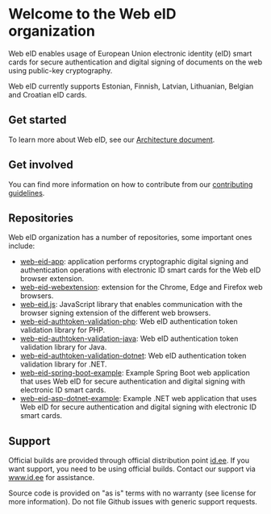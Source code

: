 # Welcome to the Web eID organization

Web eID enables usage of European Union electronic identity (eID) smart cards for secure authentication and digital signing of documents on the web using public-key cryptography.

Web eID currently supports Estonian, Finnish, Latvian, Lithuanian, Belgian and Croatian eID cards.

## Get started

To learn more about Web eID, see our [Architecture document](https://github.com/web-eid/web-eid-system-architecture-doc).

## Get involved

You can find more information on how to contribute from our [contributing guidelines](https://github.com/open-eid/.github/blob/master/CONTRIBUTING.md).

## Repositories
Web eID organization has a number of repositories, some important ones include:
* [web-eid-app](https://github.com/web-eid/web-eid-app): application performs cryptographic digital signing and authentication operations with electronic ID smart cards for the Web eID browser extension.
* [web-eid-webextension](https://github.com/web-eid/web-eid-webextension): extension for the Chrome, Edge and Firefox web browsers.
* [web-eid.js](https://github.com/web-eid/web-eid.js): JavaScript library that enables communication with the browser signing extension of the different web browsers.
* [web-eid-authtoken-validation-php](https://github.com/web-eid/web-eid-authtoken-validation-php): Web eID authentication token validation library for PHP.
* [web-eid-authtoken-validation-java](https://github.com/web-eid/web-eid-authtoken-validation-java): Web eID authentication token validation library for Java.
* [web-eid-authtoken-validation-dotnet](https://github.com/web-eid/web-eid-authtoken-validation-dotnet): Web eID authentication token validation library for .NET.
* [web-eid-spring-boot-example](https://github.com/web-eid/web-eid-spring-boot-example): Example Spring Boot web application that uses Web eID for secure authentication and digital signing with electronic ID smart cards.
* [web-eid-asp-dotnet-example](https://github.com/web-eid/web-eid-asp-dotnet-example): Example .NET web application that uses Web eID for secure authentication and digital signing with electronic ID smart cards.

## Support
Official builds are provided through official distribution point [id.ee](https://www.id.ee/en/article/install-id-software/). If you want support, you need to be using official builds. Contact our support via www.id.ee for assistance.

Source code is provided on "as is" terms with no warranty (see license for more information). Do not file Github issues with generic support requests.

